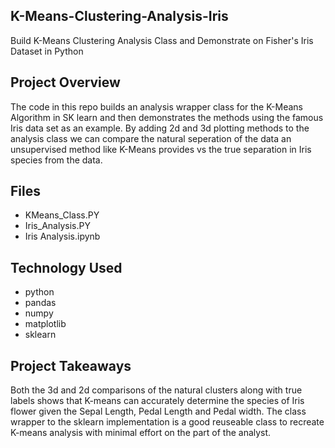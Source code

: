 ## K-Means-Clustering-Analysis-Iris

Build K-Means Clustering Analysis Class and Demonstrate on Fisher's Iris Dataset in Python

## Project Overview

The code in this repo builds an analysis wrapper class for the K-Means Algorithm in SK learn and then demonstrates the methods using the famous Iris data set as an example. By adding 2d and 3d plotting methods to the analysis class we can compare the natural seperation of the data an unsupervised method like K-Means provides vs the true separation in Iris species from the data.

## Files
* KMeans_Class.PY
* Iris_Analysis.PY
* Iris Analysis.ipynb

## Technology Used
* python
* pandas
* numpy
* matplotlib
* sklearn

## Project Takeaways
Both the 3d and 2d comparisons of the natural clusters along with true labels shows that K-means can accurately determine the species of Iris flower given the Sepal Length, Pedal Length and Pedal width. The class wrapper to the sklearn implementation is a good reuseable class to recreate K-means analysis with minimal effort on the part of the analyst.

